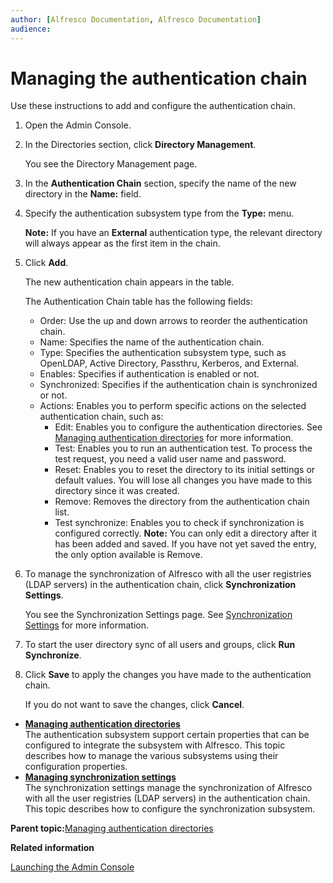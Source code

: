 ```yaml
---
author: [Alfresco Documentation, Alfresco Documentation]
audience: 
---
```


# Managing the authentication chain

Use these instructions to add and configure the authentication chain.

1.  Open the Admin Console.

2.  In the Directories section, click **Directory Management**.

    You see the Directory Management page.

3.  In the **Authentication Chain** section, specify the name of the new directory in the **Name:** field.

4.  Specify the authentication subsystem type from the **Type:** menu.

    **Note:** If you have an **External** authentication type, the relevant directory will always appear as the first item in the chain.

5.  Click **Add**.

    The new authentication chain appears in the table.

    The Authentication Chain table has the following fields:

    -   Order: Use the up and down arrows to reorder the authentication chain.
    -   Name: Specifies the name of the authentication chain.
    -   Type: Specifies the authentication subsystem type, such as OpenLDAP, Active Directory, Passthru, Kerberos, and External.
    -   Enables: Specifies if authentication is enabled or not.
    -   Synchronized: Specifies if the authentication chain is synchronized or not.
    -   Actions: Enables you to perform specific actions on the selected authentication chain, such as:
        -   Edit: Enables you to configure the authentication directories. See [Managing authentication directories](../concepts/adminconsole-directorymgt-cp.md) for more information.
        -   Test: Enables you to run an authentication test. To process the test request, you need a valid user name and password.
        -   Reset: Enables you to reset the directory to its initial settings or default values. You will lose all changes you have made to this directory since it was created.
        -   Remove: Removes the directory from the authentication chain list.
        -   Test synchronize: Enables you to check if synchronization is configured correctly.
    **Note:** You can only edit a directory after it has been added and saved. If you have not yet saved the entry, the only option available is Remove.

6.  To manage the synchronization of Alfresco with all the user registries \(LDAP servers\) in the authentication chain, click **Synchronization Settings**.

    You see the Synchronization Settings page. See [Synchronization Settings](adminconsole-directorymgt-ss.md) for more information.

7.  To start the user directory sync of all users and groups, click **Run Synchronize**.

8.  Click **Save** to apply the changes you have made to the authentication chain.

    If you do not want to save the changes, click **Cancel**.


-   **[Managing authentication directories](../concepts/adminconsole-directorymgt-cp.md)**  
The authentication subsystem support certain properties that can be configured to integrate the subsystem with Alfresco. This topic describes how to manage the various subsystems using their configuration properties.
-   **[Managing synchronization settings](../tasks/adminconsole-directorymgt-ss.md)**  
The synchronization settings manage the synchronization of Alfresco with all the user registries \(LDAP servers\) in the authentication chain. This topic describes how to configure the synchronization subsystem.

**Parent topic:**[Managing authentication directories](../concepts/adminconsole-directorymgt.md)

**Related information**  


[Launching the Admin Console](adminconsole-open.md)

